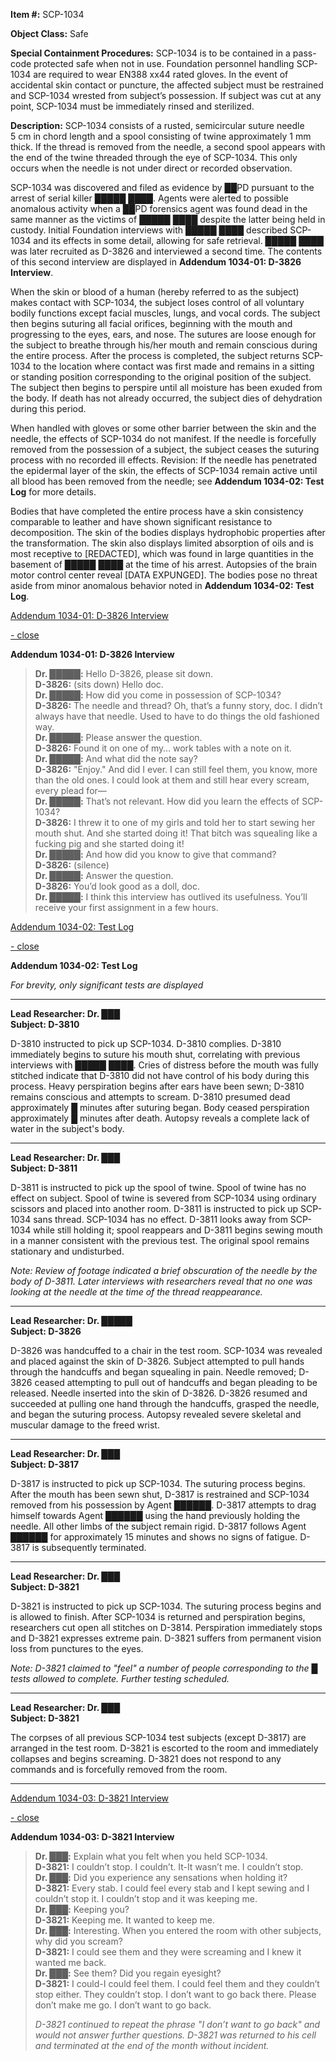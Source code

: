 **Item #:** SCP-1034

**Object Class:** Safe

**Special Containment Procedures:** SCP-1034 is to be contained in a pass-code protected safe when not in use. Foundation personnel handling SCP-1034 are required to wear EN388 xx44 rated gloves. In the event of accidental skin contact or puncture, the affected subject must be restrained and SCP-1034 wrested from subject’s possession. If subject was cut at any point, SCP-1034 must be immediately rinsed and sterilized.

**Description:** SCP-1034 consists of a rusted, semicircular suture needle 5 cm in chord length and a spool consisting of twine approximately 1 mm thick. If the thread is removed from the needle, a second spool appears with the end of the twine threaded through the eye of SCP-1034. This only occurs when the needle is not under direct or recorded observation.

SCP-1034 was discovered and filed as evidence by ██PD pursuant to the arrest of serial killer █████ ████. Agents were alerted to possible anomalous activity when a ██PD forensics agent was found dead in the same manner as the victims of █████ ████ despite the latter being held in custody. Initial Foundation interviews with █████ ████ described SCP-1034 and its effects in some detail, allowing for safe retrieval. █████ ████ was later recruited as D-3826 and interviewed a second time. The contents of this second interview are displayed in **Addendum 1034-01: D-3826 Interview**.

When the skin or blood of a human (hereby referred to as the subject) makes contact with SCP-1034, the subject loses control of all voluntary bodily functions except facial muscles, lungs, and vocal cords. The subject then begins suturing all facial orifices, beginning with the mouth and progressing to the eyes, ears, and nose. The sutures are loose enough for the subject to breathe through his/her mouth and remain conscious during the entire process. After the process is completed, the subject returns SCP-1034 to the location where contact was first made and remains in a sitting or standing position corresponding to the original position of the subject. The subject then begins to perspire until all moisture has been exuded from the body. If death has not already occurred, the subject dies of dehydration during this period.

When handled with gloves or some other barrier between the skin and the needle, the effects of SCP-1034 do not manifest. If the needle is forcefully removed from the possession of a subject, the subject ceases the suturing process with no recorded ill effects. Revision: If the needle has penetrated the epidermal layer of the skin, the effects of SCP-1034 remain active until all blood has been removed from the needle; see **Addendum 1034-02: Test Log** for more details.

Bodies that have completed the entire process have a skin consistency comparable to leather and have shown significant resistance to decomposition. The skin of the bodies displays hydrophobic properties after the transformation. The skin also displays limited absorption of oils and is most receptive to \[REDACTED\], which was found in large quantities in the basement of █████ ████ at the time of his arrest. Autopsies of the brain motor control center reveal \[DATA EXPUNGED\]. The bodies pose no threat aside from minor anomalous behavior noted in **Addendum 1034-02: Test Log**.

[Addendum 1034-01: D-3826 Interview](javascript:;)

[\- close](javascript:;)

**Addendum 1034-01: D-3826 Interview**

> **Dr. █████:** Hello D-3826, please sit down.  
> **D-3826:** (sits down) Hello doc.  
> **Dr. █████:** How did you come in possession of SCP-1034?  
> **D-3826:** The needle and thread? Oh, that’s a funny story, doc. I didn’t always have that needle. Used to have to do things the old fashioned way.  
> **Dr. █████:** Please answer the question.  
> **D-3826:** Found it on one of my… work tables with a note on it.  
> **Dr. █████:** And what did the note say?  
> **D-3826:** "Enjoy." And did I ever. I can still feel them, you know, more than the old ones. I could look at them and still hear every scream, every plead for—  
> **Dr. █████:** That’s not relevant. How did you learn the effects of SCP-1034?  
> **D-3826:** I threw it to one of my girls and told her to start sewing her mouth shut. And she started doing it! That bitch was squealing like a fucking pig and she started doing it!  
> **Dr. █████:** And how did you know to give that command?  
> **D-3826:** (silence)  
> **Dr. █████:** Answer the question.  
> **D-3826:** You’d look good as a doll, doc.  
> **Dr. █████:** I think this interview has outlived its usefulness. You’ll receive your first assignment in a few hours.

[Addendum 1034-02: Test Log](javascript:;)

[\- close](javascript:;)

**Addendum 1034-02: Test Log**

_For brevity, only significant tests are displayed_

* * *

**Lead Researcher: Dr. ███  
Subject: D-3810**

D-3810 instructed to pick up SCP-1034. D-3810 complies. D-3810 immediately begins to suture his mouth shut, correlating with previous interviews with █████ ████. Cries of distress before the mouth was fully stitched indicate that D-3810 did not have control of his body during this process. Heavy perspiration begins after ears have been sewn; D-3810 remains conscious and attempts to scream. D-3810 presumed dead approximately █ minutes after suturing began. Body ceased perspiration approximately █ minutes after death. Autopsy reveals a complete lack of water in the subject's body.

* * *

**Lead Researcher: Dr. ███  
Subject: D-3811**

D-3811 is instructed to pick up the spool of twine. Spool of twine has no effect on subject. Spool of twine is severed from SCP-1034 using ordinary scissors and placed into another room. D-3811 is instructed to pick up SCP-1034 sans thread. SCP-1034 has no effect. D-3811 looks away from SCP-1034 while still holding it; spool reappears and D-3811 begins sewing mouth in a manner consistent with the previous test. The original spool remains stationary and undisturbed.

_Note: Review of footage indicated a brief obscuration of the needle by the body of D-3811. Later interviews with researchers reveal that no one was looking at the needle at the time of the thread reappearance._

* * *

**Lead Researcher: Dr. █████  
Subject: D-3826**

D-3826 was handcuffed to a chair in the test room. SCP-1034 was revealed and placed against the skin of D-3826. Subject attempted to pull hands through the handcuffs and began squealing in pain. Needle removed; D-3826 ceased attempting to pull out of handcuffs and began pleading to be released. Needle inserted into the skin of D-3826. D-3826 resumed and succeeded at pulling one hand through the handcuffs, grasped the needle, and began the suturing process. Autopsy revealed severe skeletal and muscular damage to the freed wrist.

* * *

**Lead Researcher: Dr. ███  
Subject: D-3817**

D-3817 is instructed to pick up SCP-1034. The suturing process begins. After the mouth has been sewn shut, D-3817 is restrained and SCP-1034 removed from his possession by Agent ██████. D-3817 attempts to drag himself towards Agent ██████ using the hand previously holding the needle. All other limbs of the subject remain rigid. D-3817 follows Agent ██████ for approximately 15 minutes and shows no signs of fatigue. D-3817 is subsequently terminated.

* * *

**Lead Researcher: Dr. ███  
Subject: D-3821**

D-3821 is instructed to pick up SCP-1034. The suturing process begins and is allowed to finish. After SCP-1034 is returned and perspiration begins, researchers cut open all stitches on D-3814. Perspiration immediately stops and D-3821 expresses extreme pain. D-3821 suffers from permanent vision loss from punctures to the eyes.

_Note: D-3821 claimed to "feel" a number of people corresponding to the █ tests allowed to complete. Further testing scheduled._

* * *

**Lead Researcher: Dr. ███  
Subject: D-3821**

The corpses of all previous SCP-1034 test subjects (except D-3817) are arranged in the test room. D-3821 is escorted to the room and immediately collapses and begins screaming. D-3821 does not respond to any commands and is forcefully removed from the room.

* * *

[Addendum 1034-03: D-3821 Interview](javascript:;)

[\- close](javascript:;)

**Addendum 1034-03: D-3821 Interview**

> **Dr. ███:** Explain what you felt when you held SCP-1034.  
> **D-3821:** I couldn’t stop. I couldn’t. It-It wasn’t me. I couldn’t stop.  
> **Dr. ███:** Did you experience any sensations when holding it?  
> **D-3821:** Every stab. I could feel every stab and I kept sewing and I couldn’t stop it. I couldn’t stop and it was keeping me.  
> **Dr. ███:** Keeping you?  
> **D-3821:** Keeping me. It wanted to keep me.  
> **Dr. ███:** Interesting. When you entered the room with other subjects, why did you scream?  
> **D-3821:** I could see them and they were screaming and I knew it wanted me back.  
> **Dr. ███:** See them? Did you regain eyesight?  
> **D-3821:** I could-I could feel them. I could feel them and they couldn’t stop either. They couldn’t stop. I don’t want to go back there. Please don’t make me go. I don’t want to go back.
> 
> _D-3821 continued to repeat the phrase "I don’t want to go back" and would not answer further questions. D-3821 was returned to his cell and terminated at the end of the month without incident._